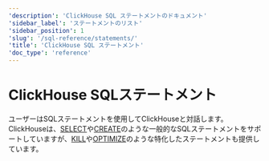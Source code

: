 ```yaml
---
'description': 'ClickHouse SQL ステートメントのドキュメント'
'sidebar_label': 'ステートメントのリスト'
'sidebar_position': 1
'slug': '/sql-reference/statements/'
'title': 'ClickHouse SQL ステートメント'
'doc_type': 'reference'
---
```



# ClickHouse SQLステートメント

ユーザーはSQLステートメントを使用してClickHouseと対話します。ClickHouseは、[SELECT](select/index.md)や[CREATE](create/index.md)のような一般的なSQLステートメントをサポートしていますが、[KILL](kill.md)や[OPTIMIZE](optimize.md)のような特化したステートメントも提供しています。
